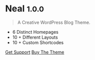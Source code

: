 # Neal <small>1.0.0</small>

> A Creative WordPress Blog Theme.
- 6 Distinct Homepages
- 10 + Different Layouts
- 10 + Custom Shortcodes

[Get Support](http://thespan.ml/wordpress-themes/support/neal/)
[Buy The Theme](https://themeforest.net/item/neal-a-creative-wordpress-blog-theme/21326288?ref=TheSpan)
